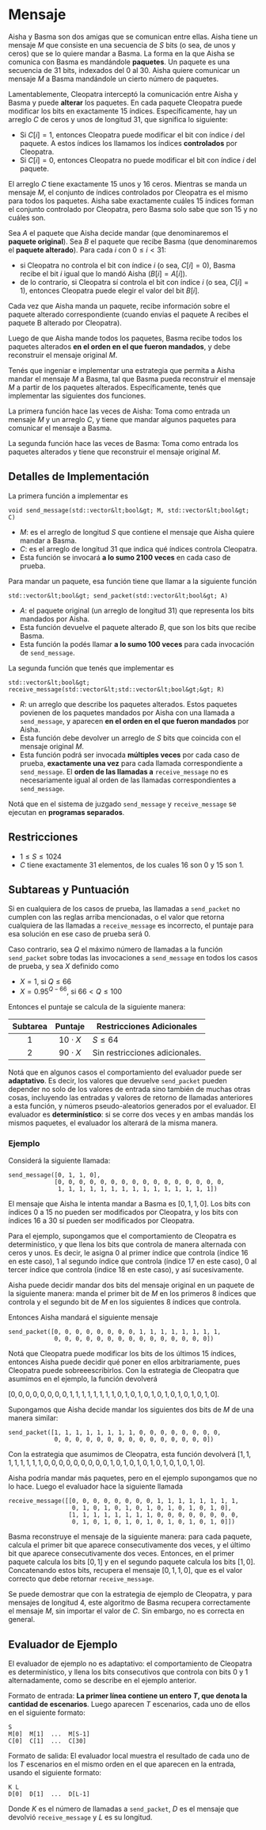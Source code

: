 # Mensaje

Aisha y Basma son dos amigas que se comunican entre ellas. Aisha tiene un mensaje $M$ que consiste en una secuencia de $S$ bits (o sea, de unos y ceros) que se lo quiere mandar a Basma. La forma en la que Aisha se comunica con Basma es mandándole **paquetes**. Un paquete es una secuencia de $31$ bits, indexados del $0$ al $30$. Aisha quiere comunicar un mensaje $M$ a Basma mandándole un cierto número de paquetes.

Lamentablemente, Cleopatra interceptó la comunicación entre Aisha y Basma y puede **alterar** los paquetes. En cada paquete Cleopatra puede modificar los bits en exactamente 15 índices. Específicamente, hay un arreglo $C$ de ceros y unos de longitud $31$, que significa lo siguiente:
* Si $C[i] = 1$, entonces Cleopatra puede modificar el bit con índice $i$ del paquete. A estos índices los llamamos los índices **controlados** por Cleopatra.
* Si $C[i] = 0$, entonces Cleopatra no puede modificar el bit con índice $i$ del paquete.

El arreglo $C$ tiene exactamente $15$ unos y $16$ ceros. Mientras se manda un mensaje $M$, el conjunto de índices controlados por Cleopatra es el mismo para todos los paquetes. Aisha sabe exactamente cuáles $15$ índices forman el conjunto controlado por Cleopatra, pero Basma solo sabe que son $15$ y no cuáles son.

Sea $A$ el paquete que Aisha decide mandar (que denominaremos el **paquete original**). Sea $B$ el paquete que recibe Basma (que denominaremos el **paquete alterado**). Para cada $i$ con $0 \leq i < 31$:
* si Cleopatra no controla el bit con índice $i$ (o sea, $C[i] = 0$), Basma recibe el bit $i$ igual que lo mandó Aisha ($B[i] = A[i]$).
* de lo contrario, si Cleopatra sí controla el bit con índice $i$ (o sea, $C[i] = 1$), entonces Cleopatra puede elegir el valor del bit $B[i]$.

Cada vez que Aisha manda un paquete, recibe información sobre el paquete alterado correspondiente (cuando envias el paquete A recibes el paquete B alterado por Cleopatra).

Luego de que Aisha mande todos los paquetes, Basma recibe todos los paquetes alterados **en el orden en el que fueron mandados**, y debe reconstruir el mensaje original $M$.

Tenés que ingeniar e implementar una estrategia que permita a Aisha mandar el mensaje $M$ a Basma, tal que Basma pueda reconstruir el mensaje $M$ a partir de los paquetes alterados. Específicamente, tenés que implementar las siguientes dos funciones.

La primera función hace las veces de Aisha: Toma como entrada un mensaje $M$ y un arreglo $C$, y tiene que mandar algunos paquetes para comunicar el mensaje a Basma.

La segunda función hace las veces de Basma: Toma como entrada los paquetes alterados y tiene que reconstruir el mensaje original $M$.

## Detalles de Implementación

La primera función a implementar es

```
void send_message(std::vector&lt;bool&gt; M, std::vector&lt;bool&gt; C)
```

* $M$: es el arreglo de longitud $S$ que contiene el mensaje que Aisha quiere mandar a Basma.
* $C$: es el arreglo de longitud $31$ que indica qué índices controla Cleopatra.
* Esta función se invocará **a lo sumo 2100 veces** en cada caso de prueba.

Para mandar un paquete, esa función tiene que llamar a la siguiente función
```
std::vector&lt;bool&gt; send_packet(std::vector&lt;bool&gt; A)
```

* $A$: el paquete original (un arreglo de longitud $31$) que representa los bits mandados por Aisha.
* Esta función devuelve el paquete alterado $B$, que son los bits que recibe Basma.
* Esta función la podés llamar **a lo sumo 100 veces** para cada invocación de `send_message`.

La segunda función que tenés que implementar es

```
std::vector&lt;bool&gt; receive_message(std::vector&lt;std::vector&lt;bool&gt;&gt; R)
```

* $R$: un arreglo que describe los paquetes alterados. Estos paquetes povienen de los paquetes mandados por Aisha con una llamada a `send_message`, y aparecen **en el orden en el que fueron mandados** por Aisha.
* Esta función debe devolver un arreglo de $S$ bits que coincida con el mensaje original $M$.
* Esta función podrá ser invocada **múltiples veces** por cada caso de prueba, **exactamente una vez** para cada llamada correspondiente a `send_message`. El **orden de las llamadas a** `receive_message` no es necesariamente igual al orden de las llamadas correspondientes a `send_message`.

Notá que en el sistema de juzgado `send_message` y `receive_message` se ejecutan en **programas separados**.

## Restricciones

* $1 \leq S \leq 1024$
* $C$ tiene exactamente $31$ elementos, de los cuales $16$ son $0$ y $15$ son $1$.

## Subtareas y Puntuación

Si en cualquiera de los casos de prueba, las llamadas a ``send_packet`` no cumplen con las reglas arriba mencionadas, o el valor que retorna cualquiera de las llamadas a `receive_message` es incorrecto, el puntaje para esa solución en ese caso de prueba será $0$.

Caso contrario, sea $Q$ el máximo número de llamadas a la función `send_packet` sobre todas las invocaciones a `send_message` en todos los casos de prueba, y sea $X$ definido como
* $X = 1$, si $Q \leq 66$
* $X = 0.95^{Q-66}$, si $66 < Q \leq 100$

Entonces el puntaje se calcula de la siguiente manera:

| Subtarea | Puntaje  | Restricciones Adicionales |
| :-----: | :----: | ---------------------- |
| 1       | $10 \cdot X$ | $S \leq 64$ |
| 2       | $90 \cdot X$ | Sin restricciones adicionales. |

Notá que en algunos casos el comportamiento del evaluador puede ser **adaptativo**. Es decir, los valores que devuelve `send_packet` pueden depender no solo de los valores de entrada sino también de muchas otras cosas, incluyendo las entradas y valores de retorno de llamadas anteriores a esta función, y números pseudo-aleatorios generados por el evaluador. El evaluador es **determinístico**: si se corre dos veces y en ambas mandás los mismos paquetes, el evaluador los alterará de la misma manera.

### Ejemplo

Considerá la siguiente llamada:
```
send_message([0, 1, 1, 0],
             [0, 0, 0, 0, 0, 0, 0, 0, 0, 0, 0, 0, 0, 0, 0, 0, 
              1, 1, 1, 1, 1, 1, 1, 1, 1, 1, 1, 1, 1, 1, 1])
```
El mensaje que Aisha le intenta mandar a Basma es $[0, 1, 1, 0]$. Los bits con índices $0$ a $15$ no pueden ser modificados por Cleopatra, y los bits con índices $16$ a $30$ sí pueden ser modificados por Cleopatra.

Para el ejemplo, supongamos que el comportamiento de Cleopatra es determinístico, y que llena los bits que controla de manera alternada con ceros y unos. Es decir, le asigna $0$ al primer índice que controla (índice $16$ en este caso), $1$ al segundo índice que controla (índice $17$ en este caso), $0$ al tercer índice que controla (índice $18$ en este caso), y así sucesivamente.

Aisha puede decidir mandar dos bits del mensaje original en un paquete de la siguiente manera: manda el primer bit de $M$ en los primeros $8$ índices que controla y el segundo bit de $M$ en los siguientes $8$ índices que controla.

Entonces Aisha mandará el siguiente mensaje
```
send_packet([0, 0, 0, 0, 0, 0, 0, 0, 1, 1, 1, 1, 1, 1, 1, 1,
             0, 0, 0, 0, 0, 0, 0, 0, 0, 0, 0, 0, 0, 0, 0])
```

Notá que Cleopatra puede modificar los bits de los últimos $15$ índices, entonces Aisha puede decidir qué poner en ellos arbitrariamente, pues Cleopatra puede sobreeescribirlos. Con la estrategia de Cleopatra que asumimos en el ejemplo, la función devolverá

$[0, 0, 0, 0, 0, 0, 0, 0, 1, 1, 1, 1, 1, 1, 1, 1, 0, 1, 0, 1, 0, 1, 0, 1, 0, 1, 0, 1, 0, 1, 0]$.

Supongamos que Aisha decide mandar los siguientes dos bits de $M$ de una manera similar:
```
send_packet([1, 1, 1, 1, 1, 1, 1, 1, 0, 0, 0, 0, 0, 0, 0, 0,
             0, 0, 0, 0, 0, 0, 0, 0, 0, 0, 0, 0, 0, 0, 0])
```

Con la estrategia que asumimos de Cleopatra, esta función devolverá
 $[1, 1, 1, 1, 1, 1, 1, 1, 0, 0, 0, 0, 0, 0, 0, 0, 0, 1, 0, 1, 0, 1, 0, 1, 0, 1, 0, 1, 0, 1, 0]$.

Aisha podría mandar más paquetes, pero en el ejemplo supongamos que no lo hace. Luego el evaluador hace la siguiente llamada

```
receive_message([[0, 0, 0, 0, 0, 0, 0, 0, 1, 1, 1, 1, 1, 1, 1, 1,
                  0, 1, 0, 1, 0, 1, 0, 1, 0, 1, 0, 1, 0, 1, 0],
                 [1, 1, 1, 1, 1, 1, 1, 1, 0, 0, 0, 0, 0, 0, 0, 0,
                  0, 1, 0, 1, 0, 1, 0, 1, 0, 1, 0, 1, 0, 1, 0]])
```

Basma reconstruye el mensaje de la siguiente manera: para cada paquete, calcula el primer bit que aparece consecutivamente dos veces, y el último bit que aparece consecutivamente dos veces. Entonces, en el primer paquete calcula los bits $[0, 1]$ y en el segundo paquete calcula los bits $[1, 0]$. Concatenando estos bits, recupera el mensaje $[0,1,1,0]$, que es el valor correcto que debe retornar `receive_message`.

Se puede demostrar que con la estrategia de ejemplo de Cleopatra, y para mensajes de longitud $4$, este algoritmo de Basma recupera correctamente el mensaje $M$, sin importar el valor de $C$. Sin embargo, no es correcta en general.

## Evaluador de Ejemplo

El evaluador de ejemplo no es adaptativo: el comportamiento de Cleopatra es determinístico, y llena los bits consecutivos que controla con bits $0$ y $1$ alternadamente, como se describe en el ejemplo anterior.

Formato de entrada: **La primer línea contiene un entero $T$, que denota la cantidad de escenarios**. Luego aparecen $T$ escenarios, cada uno de ellos en el siguiente formato:
```
S
M[0]  M[1]  ...  M[S-1]
C[0]  C[1]  ...  C[30]
```
Formato de salida:
El evaluador local muestra el resultado de cada uno de los $T$ escenarios en el mismo orden en el que aparecen en la entrada, usando el siguiente formato:
```
K L
D[0]  D[1]  ...  D[L-1]
```

Donde $K$ es el número de llamadas a `send_packet`,
 $D$ es el mensaje que devolvió `receive_message`
 y $L$ es su longitud.
